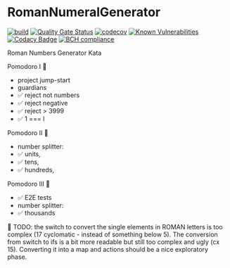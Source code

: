 # RomanNumeralGenerator
[![build](https://github.com/undeadgrishnackh/RomanNumeralGenerator/workflows/CI%20Build%20gate./badge.svg)](https://github.com/undeadgrishnackh/RomanNumeralGenerator/actions?query=workflow%3A%22CI+Build+gate.%22)
[![Quality Gate Status](https://sonarcloud.io/api/project_badges/measure?project=undeadgrishnackh_RomanNumeralGenerator&metric=alert_status)](https://sonarcloud.io/dashboard?id=undeadgrishnackh_RomanNumeralGenerator)
[![codecov](https://codecov.io/gh/undeadgrishnackh/RomanNumeralGenerator/branch/master/graph/badge.svg)](https://codecov.io/gh/undeadgrishnackh/RomanNumeralGenerator)
[![Known Vulnerabilities](https://snyk.io/test/github/undeadgrishnackh/RomanNumeralGenerator/badge.svg)](https://snyk.io/test/github/undeadgrishnackh/RomanNumeralGenerator/)
[![Codacy Badge](https://api.codacy.com/project/badge/Grade/c8e046ebad254148950f6fea8f671594)](https://app.codacy.com/gh/undeadgrishnackh/RomanNumeralGenerator/dashboard)
[![BCH compliance](https://bettercodehub.com/edge/badge/undeadgrishnackh/RomanNumeralGenerator?branch=master)](https://bettercodehub.com/)

Roman Numbers Generator Kata

Pomodoro I 🍅
- project jump-start
- guardians
 - ✅ reject not numbers
 - ✅ reject negative
 - ✅ reject > 3999
- ✅ 1 === I

Pomodoro II 🍅
- number splitter: 
 - ✅ units, 
 - ✅ tens, 
 - ✅ hundreds, 

Pomodoro III 🍅
- ✅ E2E tests
- number splitter: 
 - ✅ thousands

🤔 TODO: 
the switch to convert the single elements in ROMAN letters is too complex (17 cyclomatic - instead of something below 5). The conversion from switch to ifs is a bit more readable but still too complex and ugly (cx 15). Converting it into a map and actions should be a nice exploratory phase.